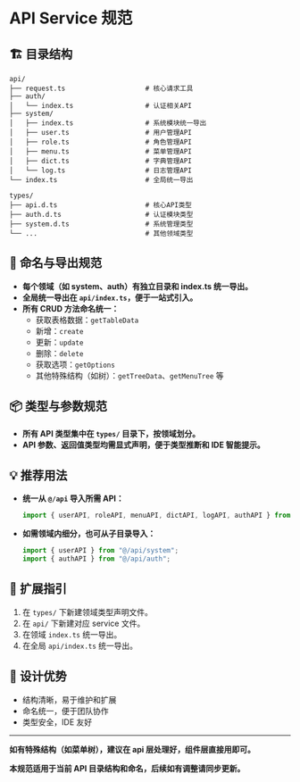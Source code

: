 # API Service 规范

## 🏗️ 目录结构

```
api/
├── request.ts                    # 核心请求工具
├── auth/
│   └── index.ts                  # 认证相关API
├── system/
│   ├── index.ts                  # 系统模块统一导出
│   ├── user.ts                   # 用户管理API
│   ├── role.ts                   # 角色管理API
│   ├── menu.ts                   # 菜单管理API
│   ├── dict.ts                   # 字典管理API
│   └── log.ts                    # 日志管理API
└── index.ts                      # 全局统一导出

types/
├── api.d.ts                      # 核心API类型
├── auth.d.ts                     # 认证模块类型
├── system.d.ts                   # 系统管理类型
└── ...                           # 其他领域类型
```

## 🎯 命名与导出规范

-   **每个领域（如 system、auth）有独立目录和 index.ts 统一导出。**
-   **全局统一导出在 `api/index.ts`，便于一站式引入。**
-   **所有 CRUD 方法命名统一：**
    -   获取表格数据：`getTableData`
    -   新增：`create`
    -   更新：`update`
    -   删除：`delete`
    -   获取选项：`getOptions`
    -   其他特殊结构（如树）：`getTreeData`、`getMenuTree` 等

## 📦 类型与参数规范

-   **所有 API 类型集中在 `types/` 目录下，按领域划分。**
-   **API 参数、返回值类型均需显式声明，便于类型推断和 IDE 智能提示。**

## 💡 推荐用法

-   **统一从 `@/api` 导入所需 API：**
    ```ts
    import { userAPI, roleAPI, menuAPI, dictAPI, logAPI, authAPI } from "@/api";
    ```
-   **如需领域内细分，也可从子目录导入：**
    ```ts
    import { userAPI } from "@/api/system";
    import { authAPI } from "@/api/auth";
    ```

## 🚀 扩展指引

1. 在 `types/` 下新建领域类型声明文件。
2. 在 `api/` 下新建对应 service 文件。
3. 在领域 `index.ts` 统一导出。
4. 在全局 `api/index.ts` 统一导出。

## 🌟 设计优势

-   结构清晰，易于维护和扩展
-   命名统一，便于团队协作
-   类型安全，IDE 友好

---

**如有特殊结构（如菜单树），建议在 api 层处理好，组件层直接用即可。**

**本规范适用于当前 API 目录结构和命名，后续如有调整请同步更新。**
